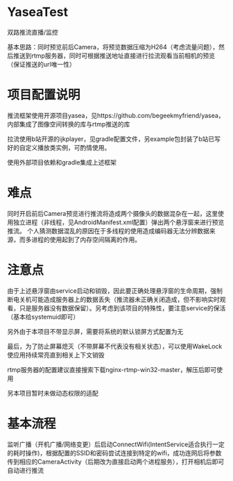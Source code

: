 # YaseaTest
双路推流直播/监控

基本思路：同时预览前后Camera，将预览数据压缩为H264（考虑流量问题），然后推送到rtmp服务器，同时可根据推送地址直接进行拉流观看当前相机的预览（保证推送的url唯一性）

# 项目配置说明
推流框架使用开源项目yasea，见https://github.com/begeekmyfriend/yasea，内部集成了图像空间转换的库与rtmp推送的库

拉流使用b站开源的ijkplayer，见gradle配置文件，另example包封装了b站已写好的自定义播放类实例，可酌情使用。

使用外部项目依赖和gradle集成上述框架

# 难点
同时开启前后Camera预览进行推流将造成两个摄像头的数据混杂在一起，这里使用独立进程（非线程，见AndroidManifest.xml配置）弹出两个悬浮窗来进行预览推流。
个人猜测数据混乱的原因在于多线程的使用造成编码器无法分辨数据来源，而多进程的使用起到了内存空间隔离的作用。

# 注意点
由于上述悬浮窗由service启动和销毁，因此要正确处理悬浮窗的生命周期，强制断电关机可能造成服务器上的数据丢失（推流器未正确关闭造成，但不影响实时观看，只是服务器没有数据保留）。另考虑到该项目的特殊性，要注意service的保活（基本给systemuid即可）

另外由于本项目不带显示屏，需要将系统的默认锁屏方式配置为无

最后，为了防止屏幕熄灭（不带屏幕不代表没有相关状态），可以使用WakeLock使应用持续常亮直到相关上下文销毁

rtmp服务器的配置建议直接搜索下载nginx-rtmp-win32-master，解压后即可使用

另本项目暂时未做动态权限的适配

# 基本流程
监听广播（开机广播/网络变更）后启动ConnectWifi(IntentService适合执行一定的耗时操作)，根据配置的SSID和密码尝试连接到特定的wifi，成功连网后将参数传到相应的CameraActivity（后期改为直接启动两个进程服务），打开相机后即可自动进行推流
